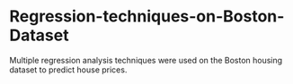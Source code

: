 # Regression-techniques-on-Boston-Dataset
Multiple regression analysis techniques were used on the  Boston housing dataset to predict house prices.
